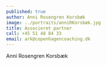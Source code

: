 ```yaml
---
published: true
author: Anni Rosengren Korsbæk
image: ../portraits/anniRKorsbæk.jpg
title: Associeret partner
call: +45 51 48 84 33
email: ark@copenhagencoaching.dk
---
```


Anni Rosengren Korsbæk
